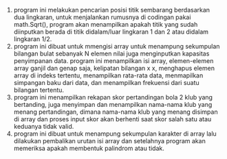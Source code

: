 1. program ini melakukan pencarian posisi titik sembarang berdasarkan dua lingkaran, untuk menjalankan rumusnya di codingan pakai math.Sqrt(), program akan menampilkan apakah titik yang sudah diinputkan berada di titik didalam/luar lingkaran 1 dan 2 atau didalam lingkaran 1/2.
2. program ini dibuat untuk mmengisi array untuk menampung sekumpulan bilangan bulat sebanyak N elemen nilai juga menginputkan kapasitas penyimpanan data. program ini menampilkan isi array, elemen-elemen array ganjil dan genap saja, kelipatan bilangan x x, menghapus elemen array di indeks tertentu, menampilkan rata-rata data, menmapilkan simpangan baku dari data, dan menampilkan frekuensi dari suatu bilangan tertentu.
3. program ini menampilkan rekapan skor pertandingan bola 2 klub yang bertanding, juga menyimpan dan menampilkan nama-nama klub yang menang pertandingan, dimana nama-nama klub yang menang disimpan di array dan proses input skor akan berhenti saat skor salah satu atau keduanya tidak valid.
4. program ini dibuat untuk menampung sekumpulan karakter di array lalu dilakukan pembalikan urutan isi array dan setelahnya program akan memeriksa apakah membentuk palindrom atau tidak.
